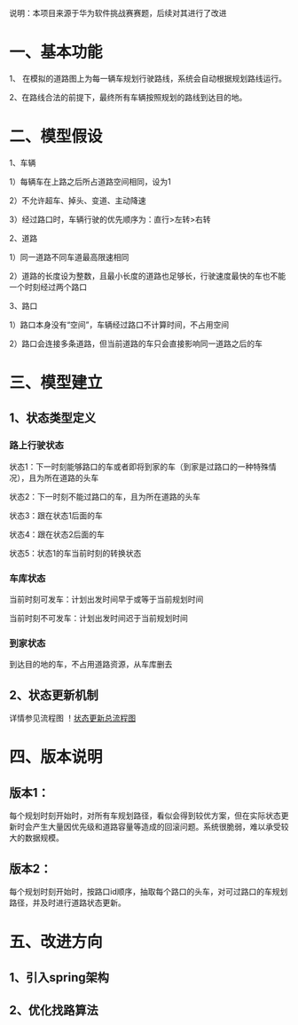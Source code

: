 说明：本项目来源于华为软件挑战赛赛题，后续对其进行了改进

# 一、基本功能

1、 在模拟的道路图上为每一辆车规划行驶路线，系统会自动根据规划路线运行。

2、在路线合法的前提下，最终所有车辆按照规划的路线到达目的地。

# 二、模型假设

1、车辆

1）每辆车在上路之后所占道路空间相同，设为1

2）不允许超车、掉头、变道、主动降速

3）经过路口时，车辆行驶的优先顺序为：直行>左转>右转

2、道路

1）同一道路不同车道最高限速相同

2）道路的长度设为整数，且最小长度的道路也足够长，行驶速度最快的车也不能一个时刻经过两个路口

3、路口

1）路口本身没有“空间”，车辆经过路口不计算时间，不占用空间

2）路口会连接多条道路，但当前道路的车只会直接影响同一道路之后的车

# 三、模型建立

## 1、状态类型定义

### 路上行驶状态

 状态1：下一时刻能够路口的车或者即将到家的车（到家是过路口的一种特殊情况），且为所在道路的头车

 状态2：下一时刻不能过路口的车，且为所在道路的头车

 状态3：跟在状态1后面的车

 状态4：跟在状态2后面的车

 状态5：状态1的车当前时刻的转换状态

### 车库状态

当前时刻可发车：计划出发时间早于或等于当前规划时间

当前时刻不可发车：计划出发时间迟于当前规划时间

### 到家状态

到达目的地的车，不占用道路资源，从车库删去

## 2、状态更新机制

详情参见流程图
！[状态更新总流程图](https://github.com/TriciaCX/TrafficManagement/blob/master/TrafficManagement_V2/%E6%B5%81%E7%A8%8B%E5%9B%BE.png)

# 四、版本说明

## 版本1：
   每个规划时刻开始时，对所有车规划路径，看似会得到较优方案，但在实际状态更新时会产生大量因优先级和道路容量等造成的回滚问题。系统很脆弱，难以承受较大的数据规模。

## 版本2：
   每个规划时刻开始时，按路口id顺序，抽取每个路口的头车，对可过路口的车规划路径，并及时进行道路状态更新。
   
 # 五、改进方向
 
 ## 1、引入spring架构
 
 ## 2、优化找路算法
